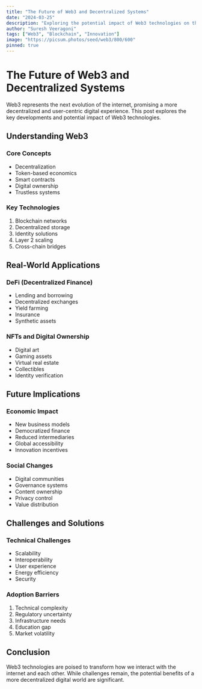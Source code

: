 ```yaml
---
title: "The Future of Web3 and Decentralized Systems"
date: "2024-03-25"
description: "Exploring the potential impact of Web3 technologies on the future of the internet"
author: "Suresh Veeragoni"
tags: ["Web3", "Blockchain", "Innovation"]
image: "https://picsum.photos/seed/web3/800/600"
pinned: true
---
```


# The Future of Web3 and Decentralized Systems

Web3 represents the next evolution of the internet, promising a more decentralized and user-centric digital experience. This post explores the key developments and potential impact of Web3 technologies.

## Understanding Web3

### Core Concepts
- Decentralization
- Token-based economics
- Smart contracts
- Digital ownership
- Trustless systems

### Key Technologies
1. Blockchain networks
2. Decentralized storage
3. Identity solutions
4. Layer 2 scaling
5. Cross-chain bridges

## Real-World Applications

### DeFi (Decentralized Finance)
- Lending and borrowing
- Decentralized exchanges
- Yield farming
- Insurance
- Synthetic assets

### NFTs and Digital Ownership
- Digital art
- Gaming assets
- Virtual real estate
- Collectibles
- Identity verification

## Future Implications

### Economic Impact
- New business models
- Democratized finance
- Reduced intermediaries
- Global accessibility
- Innovation incentives

### Social Changes
- Digital communities
- Governance systems
- Content ownership
- Privacy control
- Value distribution

## Challenges and Solutions

### Technical Challenges
- Scalability
- Interoperability
- User experience
- Energy efficiency
- Security

### Adoption Barriers
1. Technical complexity
2. Regulatory uncertainty
3. Infrastructure needs
4. Education gap
5. Market volatility

## Conclusion

Web3 technologies are poised to transform how we interact with the internet and each other. While challenges remain, the potential benefits of a more decentralized digital world are significant.
